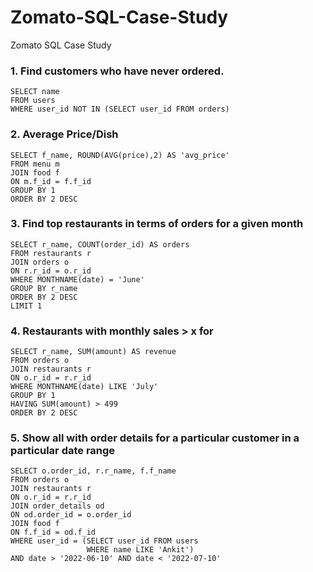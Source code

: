 # Zomato-SQL-Case-Study
Zomato SQL Case Study

### 1. Find customers who have never ordered. 
```
SELECT name 
FROM users
WHERE user_id NOT IN (SELECT user_id FROM orders)
```

### 2. Average Price/Dish
```
SELECT f_name, ROUND(AVG(price),2) AS 'avg_price'
FROM menu m
JOIN food f
ON m.f_id = f.f_id
GROUP BY 1
ORDER BY 2 DESC
```
### 3. Find top restaurants in terms of orders for a given month
```
SELECT r_name, COUNT(order_id) AS orders
FROM restaurants r
JOIN orders o 
ON r.r_id = o.r_id
WHERE MONTHNAME(date) = 'June'
GROUP BY r_name
ORDER BY 2 DESC
LIMIT 1
```
### 4. Restaurants with monthly sales > x for
```
SELECT r_name, SUM(amount) AS revenue
FROM orders o
JOIN restaurants r
ON o.r_id = r.r_id
WHERE MONTHNAME(date) LIKE 'July' 
GROUP BY 1
HAVING SUM(amount) > 499
ORDER BY 2 DESC
```
### 5. Show all with order details for a particular customer in a particular date range
```
SELECT o.order_id, r.r_name, f.f_name
FROM orders o
JOIN restaurants r
ON o.r_id = r.r_id
JOIN order_details od
ON od.order_id = o.order_id
JOIN food f
ON f.f_id = od.f_id
WHERE user_id = (SELECT user_id FROM users
                 WHERE name LIKE 'Ankit')
AND date > '2022-06-10' AND date < '2022-07-10'
```